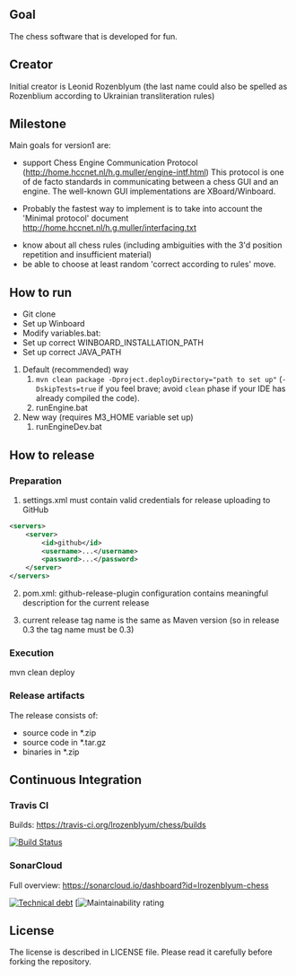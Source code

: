 ## Goal
The chess software that is developed for fun.

## Creator
Initial creator is Leonid Rozenblyum
(the last name could also be spelled as Rozenblium according to Ukrainian transliteration rules)

## Milestone
Main goals for version1 are:
* support Chess Engine Communication Protocol (http://home.hccnet.nl/h.g.muller/engine-intf.html)
This protocol is one of de facto standards in communicating between a chess GUI and an engine.
The well-known GUI implementations are XBoard/Winboard.
 + Probably the fastest way to implement is to take into account the 'Minimal protocol'
document http://home.hccnet.nl/h.g.muller/interfacing.txt
* know about all chess rules (including ambiguities with the 3'd position repetition and insufficient material)
* be able to choose at least random 'correct according to rules' move.

## How to run
* Git clone
* Set up Winboard
* Modify variables.bat:
 * Set up correct WINBOARD_INSTALLATION_PATH
 * Set up correct JAVA_PATH
 
1. Default (recommended) way
   1. `mvn clean package -Dproject.deployDirectory="path to set up"` 
   (`-DskipTests=true` if you feel brave; avoid `clean` phase if your IDE has already compiled the code).
   2. runEngine.bat
2. New way (requires M3_HOME variable set up)
   1. runEngineDev.bat
   
## How to release
### Preparation
1) settings.xml must contain valid credentials for release uploading to GitHub
```xml 
<servers>
    <server>
        <id>github</id>
        <username>...</username>
        <password>...</password>
    </server>
</servers>
```
2) pom.xml:
github-release-plugin configuration contains meaningful description for the current release

3) current release tag name is the same as Maven version (so in release 0.3 the tag name must be 0.3)

### Execution
mvn clean deploy

### Release artifacts
The release consists of:
* source code in *.zip
* source code in *.tar.gz
* binaries in *.zip   

## Continuous Integration
### Travis CI
Builds: https://travis-ci.org/lrozenblyum/chess/builds

[![Build Status](https://travis-ci.org/lrozenblyum/chess.svg?branch=master)](https://travis-ci.org/lrozenblyum/chess)

### SonarCloud
Full overview: https://sonarcloud.io/dashboard?id=lrozenblyum-chess

[![Technical debt](https://sonarcloud.io/api/project_badges/measure?project=lrozenblyum-chess&metric=sqale_index)](https://sonarcloud.io/component_measures?id=com.leokom%3AChess&metric=sqale_index)
[![Maintainability rating](https://sonarcloud.io/api/project_badges/measure?project=lrozenblyum-chess&metric=sqale_rating](https://sonarcloud.io/component_measures?id=com.leokom%3AChess&metric=Maintainability)
)


## License
The license is described in LICENSE file.
Please read it carefully before forking the repository.
